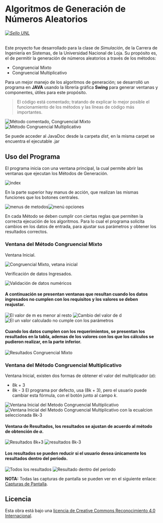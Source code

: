 # Algoritmos de Generación de Números Aleatorios 
###### [![Sello UNL](https://upload.wikimedia.org/wikipedia/commons/d/df/UNL3.png)]([https://unl.edu.ec/](https://unl.edu.ec/))
Este proyecto fue desarrollado para la clase de *Simulación*, de la Carrera de Ingeniería en Sistemas, de la Universidad Nacional de Loja. Su propósito es, el de permitir la generación de números aleatorios a través de los métodos:

 - Congruencial Mixto
 - Congruencial Multiplicativo

Para un mejor manejo de los algoritmos de generación; se desarrolló un programa en **JAVA** usando la librería gráfica **Swing** para generar ventanas y componentes, útiles para este propósito.   

> El código está comentado; tratando de explicar lo mejor posible el funcionamiento de los métodos y las líneas de código más importantes.

![Método comentado, Congruencial Mixto](https://lh3.googleusercontent.com/CF4u52RyDPlT7YwK_sXQXmYfr5fbTUNoBaZ9zT8AETkdzDCug7GYcW2UVR3JfeAQNbhrBUiN2kKl "Congruencial mixto comentado")
![Método Congruencial Multiplicativo](https://lh3.googleusercontent.com/oz93eg28rgHgrRssfnRky-fkIEvPqNEgA4QZtLGGD8xhINhF5dkaZ3zRI9nQjq8JigZiiq_46b45 "Congruencial Multiplicativo comentado")

Se puede acceder al JavaDoc desde la carpeta *dist*, en la misma carpet se encuentra el ejecutable .jar 

## Uso del Programa
El programa inicia con una ventana principal, la cual permite abrir las ventanas que ejecutan los Métodos de Generación. 

![index](https://lh3.googleusercontent.com/OI6VGwBcbuifwGzZfVWOFC8lWXWYg_f14mr-qj5EUbFHvT-fXE5E4hdL5U9GdY5nAUAYZZl0MYmI "index")

En la parte superior hay manus de acción, que realizan las mismas funciones que los botones centrales. 

![menus de metodos](https://lh3.googleusercontent.com/Q5MOaXU6gtV6deQVMlMfJ06Gqohw_D3GMSwneZmaYchhaCshyrwYrv3ubsXJlLHsIEY3NY940WIF "menús metodos")![menú opciones](https://lh3.googleusercontent.com/lAGb920GZTEnXMcB_Fi3Nqg5ib5GDVtSXF3mSUQ9jYawfzXjWK8kCOtybJ-UC0lPSu4yzPntH9kk "menú opciones")

En cada Método se deben cumplir con ciertas reglas que permiten la correcta ejecución de los algoritmos. Para lo cual el programa solicita cambios en los datos de entrada, para ajustar sus parámetros y obtener los resultados correctos.
### Ventana del Método Congruencial Mixto
Ventana Inicial.

![Congruencial Mixto, vetana inicial](https://lh3.googleusercontent.com/Ae6N6BkUzEM_lVSyswgJV_XgezdtGhm01DrGKSsmVDcWd8tddmo9BJjFqEId4D7bGKqjrBqvabeR "Congruencial Mixto")

Verificación de datos Ingresados.

![Validación de datos numéricos](https://lh3.googleusercontent.com/xmEU-s_woSkzsGfGKirY6kivviu59aTvM5vpMNi75FPtcg6Q2yRrwp9-2_6EraasFJVqx2dvis3k "Validación de datos numéricos")
#### A continuación se presentan ventanas que resultan cuando los datos ingresados no cumplen con los requisitos y los valores se deben reajustar. 
![El valor de m es menor al resto](https://lh3.googleusercontent.com/YW9TvT6c9zL-_TcxOi-xpXO9DWeeSWwOMVNcxoJEDhWpDEa1rr3GlpdgJ1pHLOne1ejHBM14X4Wb)
![Cambio del valor de d](https://lh3.googleusercontent.com/pv0rLvu2yLZm0pdDXzL55_5_6skO6FI0wiDdWJS8fkwt1Y6WT1ABnp8oSzj8vq9PJHOJ_UaTrS7S)
![El un valor calculado no cumple con los parámetros](https://lh3.googleusercontent.com/ueP-O6MyrOpLoXk0At5uSrc_cRSK1xJ9Yk6iVGTntQYCgTgPwMCxcfjtxI47rzd88PNjKmMbRZeV)
#### Cuando los datos cumplen con los requerimientos, se presentan los resultados en la tabla, ademas de los valores con los que los cálculos se pudieron realizar, en la parte inferior.
![Resultados Congruencial Mixto](https://lh3.googleusercontent.com/7feK6MtFlrLjcqvcIc8mpMNlPCfvoz5IAN85VM0Q7yjoTHtey9MblbDGG2h38Gx6qo5AQxNsK2kh "Tabla de resultados")
### Ventana del Método Congruencial Multiplicativo
Ventana Inicial, existen dos formas de obtener el valor del multiplicador (*a*):
  - 8k + 3
  - 8k - 3
El programa por defecto, usa (8k + 3), pero el usuario puede cambiar esta fórmula,  con el botón junto al campo *k*. 

![Ventana Inicial del Metodo Congruencial Multiplicativo](https://lh3.googleusercontent.com/4NWPv9USzRW0_9VvpvB9vHLcFERtyQBHGxkCuTAQUnVc6D9Ynx2-1GHjkIMWaaz0CM-KeEoFx7r9)
![Ventana Inicial del Metodo Congruencial Multiplicativo con la ecualcion seleccionada 8k-3](https://lh3.googleusercontent.com/qtDK9mRl6sLxavUR3lK4s2l0hBoEES7Exkqvwho1Mii1eBJ77E6Orhdq6zylramb14ZAiE0jCN9J)
#### Ventana de Resultados, los resultados se ajustan de acuerdo al método de obtención de *a*.
![Resultados 8k+3](https://lh3.googleusercontent.com/XsrNdrbpRWDHd0z37qwWutuYFHY3p59TIOka8Nd7Xbj58yTRsrFX3H3__H42Caa72iOtJDUP0KDi)
![resultados 8k-3](https://lh3.googleusercontent.com/4d1F8TlE6GwYptaWyIxpD9S0dNMogMy2A5JxbCJcVS74TFgrTU_pf_c5zkARoM-wM87F4kSiTA2V)
#### Los resultados se pueden reducir si el usuario desea únicamente los resultados dentro del periodo.
![Todos los resultados](https://lh3.googleusercontent.com/mCytpbuxfBgQvQrsa4icQLUpiOfyIUDC7oV-X145xquf3W8L_uTV2zvlq6M1CrjrFJ3gX9o0QfLn)
![Resultado dentro del periodo](https://lh3.googleusercontent.com/kiF-m8pW51VqXgRVMsN37ERvbsoKbIhCe5Ua-9PUlYTvAg27biCj_lZccMmTCS8hD36woyZ7rNp9)

**NOTA:** Todas las capturas de pantalla se pueden ver en el siguiente enlace: [Capturas de Pantalla](https://photos.app.goo.gl/SyvUD9MjNpYaFXgD7). 

## Licencia
Esta obra está bajo una [licencia de Creative Commons Reconocimiento 4.0 Internacional](http://creativecommons.org/licenses/by/4.0/).